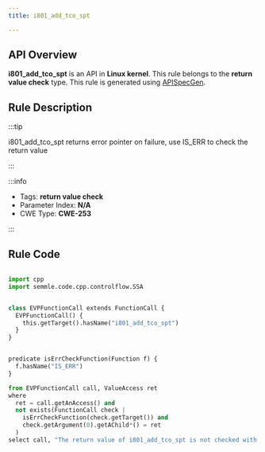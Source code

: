```yaml
---
title: i801_add_tco_spt

---
```



## API Overview
**i801_add_tco_spt** is an API in **Linux kernel**. This rule belongs to the **return value check** type. This rule is generated using [APISpecGen](../../tools/APISpecGen).
## Rule Description

:::tip

i801_add_tco_spt returns error pointer on failure, use IS_ERR to check the return value

:::

:::info

- Tags: **return value check**
- Parameter Index: **N/A**
- CWE Type: **CWE-253**

:::

## Rule Code
```python

import cpp
import semmle.code.cpp.controlflow.SSA


class EVPFunctionCall extends FunctionCall {
  EVPFunctionCall() {
    this.getTarget().hasName("i801_add_tco_spt")
  }
}


predicate isErrCheckFunction(Function f) {
  f.hasName("IS_ERR") 
}

from EVPFunctionCall call, ValueAccess ret
where
  ret = call.getAnAccess() and
  not exists(FunctionCall check |
    isErrCheckFunction(check.getTarget()) and
    check.getArgument(0).getAChild*() = ret
  )
select call, "The return value of i801_add_tco_spt is not checked with IS_ERR."
    
```